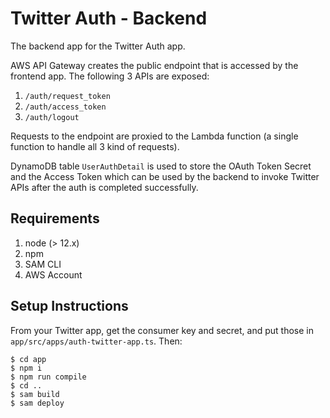 # Twitter Auth - Backend

The backend app for the Twitter Auth app.

AWS API Gateway creates the public endpoint that is accessed by the frontend app. The following 3 APIs are exposed:
1. `/auth/request_token`
2. `/auth/access_token`
3. `/auth/logout`

Requests to the endpoint are proxied to the Lambda function (a single function to handle all 3 kind of requests).

DynamoDB table `UserAuthDetail` is used to store the OAuth Token Secret and the Access Token which can be used by the backend to invoke Twitter APIs after the auth is completed successfully.

## Requirements

1. node (> 12.x)
2. npm
3. SAM CLI
4. AWS Account

## Setup Instructions

From your Twitter app, get the consumer key and secret, and put those in `app/src/apps/auth-twitter-app.ts`. Then:

```
$ cd app
$ npm i
$ npm run compile
$ cd ..
$ sam build
$ sam deploy
```
